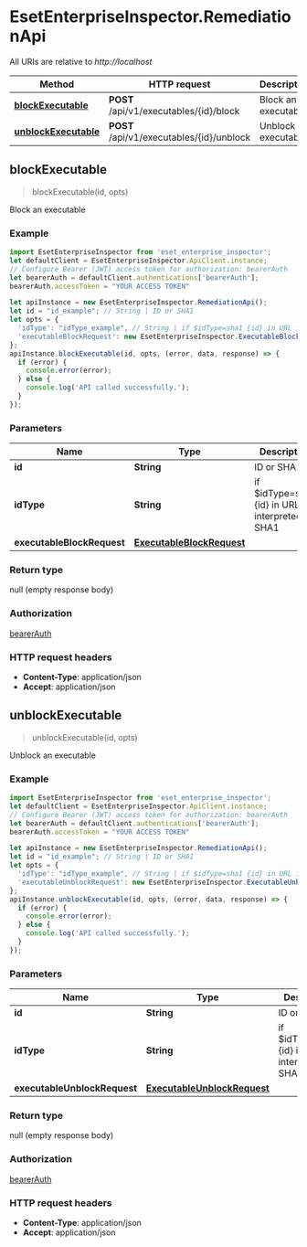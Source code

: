 # EsetEnterpriseInspector.RemediationApi

All URIs are relative to *http://localhost*

Method | HTTP request | Description
------------- | ------------- | -------------
[**blockExecutable**](RemediationApi.md#blockExecutable) | **POST** /api/v1/executables/{id}/block | Block an executable
[**unblockExecutable**](RemediationApi.md#unblockExecutable) | **POST** /api/v1/executables/{id}/unblock | Unblock an executable



## blockExecutable

> blockExecutable(id, opts)

Block an executable

### Example

```javascript
import EsetEnterpriseInspector from 'eset_enterprise_inspector';
let defaultClient = EsetEnterpriseInspector.ApiClient.instance;
// Configure Bearer (JWT) access token for authorization: bearerAuth
let bearerAuth = defaultClient.authentications['bearerAuth'];
bearerAuth.accessToken = "YOUR ACCESS TOKEN"

let apiInstance = new EsetEnterpriseInspector.RemediationApi();
let id = "id_example"; // String | ID or SHA1
let opts = {
  'idType': "idType_example", // String | if $idType=sha1 {id} in URL is interpreted as SHA1
  'executableBlockRequest': new EsetEnterpriseInspector.ExecutableBlockRequest() // ExecutableBlockRequest | 
};
apiInstance.blockExecutable(id, opts, (error, data, response) => {
  if (error) {
    console.error(error);
  } else {
    console.log('API called successfully.');
  }
});
```

### Parameters


Name | Type | Description  | Notes
------------- | ------------- | ------------- | -------------
 **id** | **String**| ID or SHA1 | 
 **idType** | **String**| if $idType&#x3D;sha1 {id} in URL is interpreted as SHA1 | [optional] 
 **executableBlockRequest** | [**ExecutableBlockRequest**](ExecutableBlockRequest.md)|  | [optional] 

### Return type

null (empty response body)

### Authorization

[bearerAuth](../README.md#bearerAuth)

### HTTP request headers

- **Content-Type**: application/json
- **Accept**: application/json


## unblockExecutable

> unblockExecutable(id, opts)

Unblock an executable

### Example

```javascript
import EsetEnterpriseInspector from 'eset_enterprise_inspector';
let defaultClient = EsetEnterpriseInspector.ApiClient.instance;
// Configure Bearer (JWT) access token for authorization: bearerAuth
let bearerAuth = defaultClient.authentications['bearerAuth'];
bearerAuth.accessToken = "YOUR ACCESS TOKEN"

let apiInstance = new EsetEnterpriseInspector.RemediationApi();
let id = "id_example"; // String | ID or SHA1
let opts = {
  'idType': "idType_example", // String | if $idType=sha1 {id} in URL is interpreted as SHA1
  'executableUnblockRequest': new EsetEnterpriseInspector.ExecutableUnblockRequest() // ExecutableUnblockRequest | 
};
apiInstance.unblockExecutable(id, opts, (error, data, response) => {
  if (error) {
    console.error(error);
  } else {
    console.log('API called successfully.');
  }
});
```

### Parameters


Name | Type | Description  | Notes
------------- | ------------- | ------------- | -------------
 **id** | **String**| ID or SHA1 | 
 **idType** | **String**| if $idType&#x3D;sha1 {id} in URL is interpreted as SHA1 | [optional] 
 **executableUnblockRequest** | [**ExecutableUnblockRequest**](ExecutableUnblockRequest.md)|  | [optional] 

### Return type

null (empty response body)

### Authorization

[bearerAuth](../README.md#bearerAuth)

### HTTP request headers

- **Content-Type**: application/json
- **Accept**: application/json

